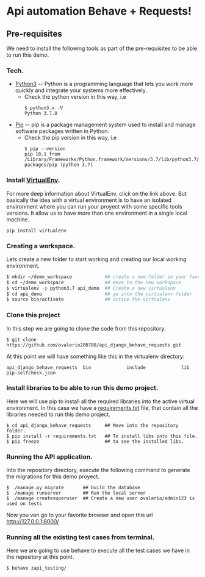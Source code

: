 # Api automation Behave + Requests!
## Pre-requisites
We need to install the following tools as part of the pre-requisites to be able to run this demo.
### Tech.
* [Python3] -- Python is a programming language that lets you work more quickly and integrate your systems more effectively.
    * Check the python version in this way, i.e
        ```ssh 
        $ python3.x -V
        Python 3.7.0
        ```  
* [Pip] -- pip is a package management system used to install and manage software packages written in Python.
    * Check the pip version in this way, i.e 
        ```ssh 
        $ pip --version
        pip 18.1 from /Library/Frameworks/Python.framework/Versions/3.7/lib/python3.7/site-packages/pip (python 3.7)
        ```     
### Install [VirtualEnv].
For more deep information about VirtualEnv, click on the link above. But basically the idea with a virtual environment is to have an isolated environment where you can run your proyect with some specific tools versions. It allow us to have more than one environment in a single local machine.

```ssh
pip install virtualenv
```

### Creating a workspace.
Lets create a new folder to start working and creating our local working environment.
```sh
$ mkdir ~/demo_workspace            ## create a new folder in your favourite path
$ cd ~/demo_workspace               ## move to the new workspace
$ virtualenv -p python3.7 api_demo  ## Create a new virtualenv
$ cd api_demo                       ## go into the virtualenv folder
$ source bin/activate               ## active the virtualenv
```

### Clone this project
In this step we are going to clone the code from this repository.
```ssh
$ git clone https://github.com/ovalerio280788/api_django_behave_requests.git
```

At this point we will have something like this in the virtualenv directory:
```ssh
api_django_behave_requests	bin				include				lib				pip-selfcheck.json
```

### Install libraries to be able to run this demo project.
Here we will use pip to install all the required libraries into the active virtual environment.
In this case we have a [requirements.txt] file, that contain all the libraries needed to run this demo project.
```ssh
$ cd api_django_behave_requests     ## Move into the repository folder.
$ pip install -r requirements.txt   ## To install libs into this file.
$ pip freeze                        ## to see the installed libs.
```

### Running the API application.
Into the repository directory, execute the following command to generate the migrations for this demo proyect.
```ssh
$ ./manage.py migrate       ## build the database
$ ./manage runserver        ## Run the local server
$ ./manage createsuperuser  ## Create a new user ovalerio/admin123 is used on tests
```
Now you van go to your favorite browser and open this url http://127.0.0.1:8000/ 


### Running all the existing test cases from terminal.
Here we are going to use behave to execute all the test cases we have in the repository at this point.

```ssh
$ behave zapi_testing/
```

[Python3]: <https://www.python.org/downloads/>
[PIP]: <https://pip.pypa.io/en/stable/installing/>
[VIRTUALENV]: <https://virtualenv.pypa.io/en/latest/>
[BEHAVE]: <https://behave.readthedocs.io/en/latest/>
[REQUESTS]: <http://docs.python-requests.org/en/master/user/quickstart/>
[requirements.txt]: <https://github.com/ovalerio280788/api_django_behave_requests/blob/master/requirements.txt>
